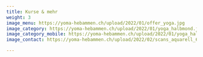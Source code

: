 ```yaml
---
title: Kurse & mehr
weight: 3
image_menu: https://yoma-hebammen.ch/upload/2022/01/offer_yoga.jpg
image_category: https://yoma-hebammen.ch/upload/2022/01/yoga_halbmond.jpg
image_category_mobile: https://yoma-hebammen.ch/upload/2022/01/yoga_halbmond_mobile.jpg
image_contact: https://yoma-hebammen.ch/upload/2022/02/scans_aquarell_600ppi-5-_6-3.jpg

---
```

